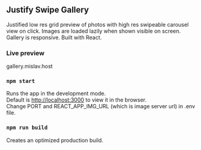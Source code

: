 ## Justify Swipe Gallery

Justified low res grid preview of photos with high res swipeable carousel view on click.
Images are loaded lazily when shown visible on screen.
Gallery is responsive.
Built with React.

### Live preview

gallery.mislav.host

### `npm start`

Runs the app in the development mode.<br>
Default is [http://localhost:3000](http://localhost:3000) to view it in the browser.<br>
Change PORT and REACT_APP_IMG_URL (which is image server url) in .env file.

### `npm run build`

Creates an optimized production build.<br>
